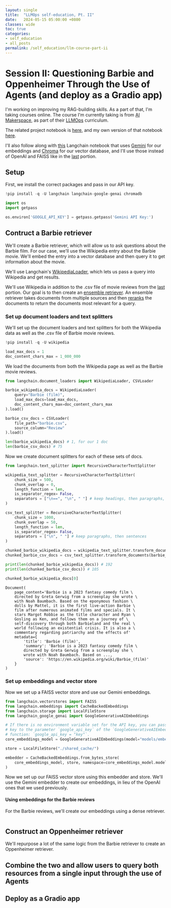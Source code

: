 ```yaml
---
layout: single
title:  "LLMOps self-education, Pt. II"
date:   2024-05-15 05:00:00 +0800
classes: wide
toc: true
categories:
- self_education
- all_posts
permalink: /self_education/llm-course-part-ii
---
```


# Session II: Questioning Barbie and Oppenheimer Through the Use of Agents (and deploy as a Gradio app)
I'm working on improving my RAG-building skills. As a part of that, I'm taking courses online. The course I'm currently taking is from [AI Makerspace](https://github.com/AI-Maker-Space), as part of their [LLMOps](https://github.com/AI-Maker-Space/LLM-Ops-Cohort-1) curriculum.

The related project notebook is [here](https://github.com/AI-Maker-Space/LLM-Ops-Cohort-1/blob/main/Week%201/Thursday/Agent%20Powered%20Barbenheimer%20Application%20(Assignment%20Version).ipynb), and my own version of that notebook [here](https://colab.research.google.com/drive/1q6NZYUOcplDcAJFJAXMtFh-my73wOzjg).

I'll also follow along with [this](https://github.com/google/generative-ai-docs/blob/main/examples/gemini/python/langchain/Gemini_LangChain_QA_Chroma_WebLoad.ipynb) Langchain notebook that uses [Gemini](https://ai.google.dev/models/gemini) for our embeddings and [Chroma](https://docs.trychroma.com/) for our vector database, and I'll use those instead of OpenAI and FAISS like in the [last](https://markptorres.com/self_education/llm-course-part-i) portion.

## Setup

First, we install the correct packages and pass in our API key.

```python
!pip install -q -U langchain langchain-google-genai chromadb
```

```python
import os
import getpass

os.environ['GOOGLE_API_KEY'] = getpass.getpass('Gemini API Key:')
```

## Contruct a Barbie retriever
We'll create a Barbie retriever, which will allow us to ask questions about the Barbie film. For our case, we'll use the Wikipedia entry about the Barbie movie. We'll embed the entry into a vector database and then query it to get information about the movie.

We'll use Langchain's [WikipediaLoader](https://python.langchain.com/v0.1/docs/integrations/document_loaders/wikipedia/), which lets us pass a query into Wikipedia and get results.

We'll use Wikipedia in addition to the .csv file of movie reviews from the [last](https://markptorres.com/self_education/llm-course-part-i) portion. Our goal is to then create an [ensemble retriever](https://python.langchain.com/v0.1/docs/modules/data_connection/retrievers/ensemble/). An ensemble retriever takes documents from multiple sources and then [reranks](https://plg.uwaterloo.ca/~gvcormac/cormacksigir09-rrf.pdf) the documents to return the documents most relevant for a query.

### Set up document loaders and text splitters
We'll set up the document loaders and text splitters for both the Wikipedia data as well as the .csv file of Barbie movie reviews.

```python
!pip install -q -U wikipedia
```

```python
load_max_docs = 1
doc_content_chars_max = 1_000_000
```

We load the documents from both the Wikipedia page as well as the Barbie movie reviews.
```python
from langchain.document_loaders import WikipediaLoader, CSVLoader

barbie_wikipedia_docs = WikipediaLoader(
    query="Barbie (film)", 
    load_max_docs=load_max_docs,
    doc_content_chars_max=doc_content_chars_max
).load()

barbie_csv_docs = CSVLoader(
    file_path="barbie.csv",
    source_column="Review"
).load()
```

```python
len(barbie_wikipedia_docs) # 1, for our 1 doc
len(barbie_csv_docs) # 75
```


Now we create document splitters for each of these sets of docs.
```python
from langchain.text_splitter import RecursiveCharacterTextSplitter

wikipedia_text_splitter = RecursiveCharacterTextSplitter(
    chunk_size = 500,
    chunk_overlap = 0,
    length_function = len,
    is_separator_regex= False,
    separators = ["\n==", "\n", " "] # keep headings, then paragraphs, then sentences
)

csv_text_splitter = RecursiveCharacterTextSplitter(
    chunk_size = 1000,
    chunk_overlap = 50,
    length_function = len,
    is_separator_regex= False,
    separators = ["\n", " "] # keep paragraphs, then sentences
)
```

```python
chunked_barbie_wikipedia_docs = wikipedia_text_splitter.transform_documents(barbie_wikipedia_docs)
chunked_barbie_csv_docs = csv_text_splitter.transform_documents(barbie_csv_docs)
```

```python
print(len(chunked_barbie_wikipedia_docs)) # 192
print(len(chunked_barbie_csv_docs)) # 105
```

```python
chunked_barbie_wikipedia_docs[0]
```
```plaintext
Document(
    page_content='Barbie is a 2023 fantasy comedy film \
    directed by Greta Gerwig from a screenplay she wrote \
    with Noah Baumbach. Based on the eponymous fashion \
    dolls by Mattel, it is the first live-action Barbie \
    film after numerous animated films and specials. It \
    stars Margot Robbie as the title character and Ryan \
    Gosling as Ken, and follows them on a journey of \
    self-discovery through both Barbieland and the real \
    world following an existential crisis. It is also a \
    commentary regarding patriarchy and the effects of'
    metadata={
        'title': 'Barbie (film)',
        'summary': 'Barbie is a 2023 fantasy comedy film \
        directed by Greta Gerwig from a screenplay she \
        wrote with Noah Baumbach. Based on ...,
        'source': 'https://en.wikipedia.org/wiki/Barbie_(film)'
    }
)
```

### Set up embeddings and vector store
Now we set up a FAISS vector store and use our Gemini embeddings.

```python
from langchain.vectorstores import FAISS
from langchain.embeddings import CacheBackedEmbeddings
from langchain.storage import LocalFileStore
from langchain_google_genai import GoogleGenerativeAIEmbeddings
```

```python
# If there is no environment variable set for the API key, you can pass the API
# key to the parameter `google_api_key` of the `GoogleGenerativeAIEmbeddings`
# function: `google_api_key = "key"`.
core_embeddings_model = GoogleGenerativeAIEmbeddings(model="models/embedding-001")

store = LocalFileStore("./shared_cache/")

embedder = CacheBackedEmbeddings.from_bytes_store(
    core_embeddings_model, store, namespace=core_embeddings_model.model
)
```

Now we set up our FAISS vector store using this embedder and store. We'll use the Gemini embedder to create our embeddings, in lieu of the OpenAI ones that we used previously.

#### Using embeddings for the Barbie reviews
For the Barbie reviews, we'll create our embeddings using a dense retriever.
```python

```

## Construct an Oppenheimer retriever

We'll repurpose a lot of the same logic from the Barbie retriever to create an Oppenheimer retriever.

## Combine the two and allow users to query both resources from a single input through the use of Agents

## Deploy as a Gradio app
